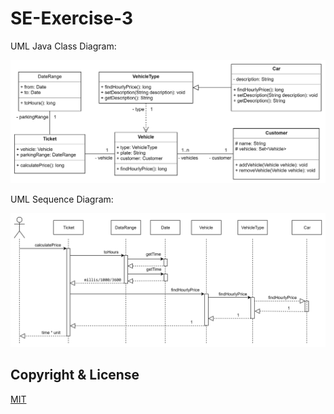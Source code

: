 # SE-Exercise-3

UML Java Class Diagram: <br>

![UML Java Class Diagram](https://github.com/paraskevasleivadaros/SE-Exercise-3/blob/master/%CE%94%CE%B9%CE%AC%CE%B3%CF%81%CE%B1%CE%BC%CE%BC%CE%B1%20%CE%9A%CE%BB%CE%AC%CF%83%CE%B5%CF%89%CE%BD.png)

UML Sequence Diagram: <br>

![Sequence Diagram](https://github.com/paraskevasleivadaros/SE-Exercise-3/blob/master/%CE%94%CE%B9%CE%AC%CE%B3%CF%81%CE%B1%CE%BC%CE%BC%CE%B1%20%CE%91%CE%BA%CE%BF%CE%BB%CE%BF%CF%85%CE%B8%CE%AF%CE%B1%CF%82%20%CF%84%CE%B7%CF%82%20%CE%9C%CE%B5%CE%B8%CF%8C%CE%B4%CE%BF%CF%85%20calculatePrice%20%CF%84%CE%B7%CF%82%20%CE%BA%CE%BB%CE%AC%CF%83%CE%B7%CF%82%20Ticket.png)

## Copyright & License
[MIT](https://github.com/paraskevasleivadaros/SE-Exercise-3/blob/master/LICENSE)
